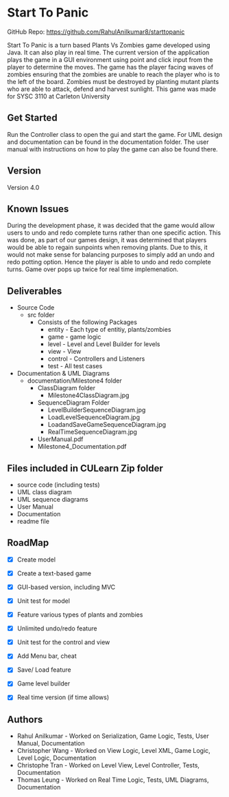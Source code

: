 # Start To Panic

GitHub Repo: https://github.com/RahulAnilkumar8/starttopanic

Start To Panic is a turn based Plants Vs Zombies game developed using Java. It can also play in real time. 
The current version of the application plays the game in a GUI environment 
using point and click input from the player to determine the moves. 
The game has the player facing waves of zombies ensuring that the zombies are unable to reach the player who is to the left of the board. 
Zombies must be destroyed by planting mutant plants who are able to attack, defend and harvest sunlight. This game was made for SYSC 3110 at Carleton University

## Get Started

Run the Controller class to open the gui and start the game. For UML design and documentation can be found in the documentation folder. The user manual with instructions on how to play the game can also be found there.

## Version

Version 4.0 

## Known Issues

During the development phase, it was decided that the game would allow users to undo and redo complete turns rather than one specific action. This was done, as part of our games design, it was determined that players would be able to regain sunpoints when removing plants. Due to this, it would not make sense for balancing purposes to simply add an undo and redo potting option. Hence the player is able to undo and redo complete turns. Game over pops up twice for real time implemenation.


## Deliverables

* Source Code
  * src folder
    * Consists of the following Packages
      * entity - Each type of entitiy, plants/zombies
      * game  - game logic
      * level - Level and Level Builder for levels
      * view - View
      * control - Controllers and Listeners
      * test - All test cases
* Documentation & UML Diagrams
  * documentation/Milestone4 folder
    * ClassDiagram folder
      * Milestone4ClassDiagram.jpg
    * SequenceDiagram Folder
      *  LevelBuilderSequenceDiagram.jpg
      *  LoadLevelSequenceDiagram.jpg
      *  LoadandSaveGameSequenceDiagram.jpg
      *  RealTimeSequenceDiagram.jpg
    * UserManual.pdf
    * Milestone4_Documentation.pdf
    
## Files included in CULearn Zip folder
 * source code (including tests)
 * UML class diagram
 * UML sequence diagrams
 * User Manual
 * Documentation
 * readme file

## RoadMap
- [x] Create model
- [x] Create a text-based game
- [x] GUI-based version, including MVC
- [x] Unit test for model
- [x] Feature various types of plants and zombies
- [x] Unlimited undo/redo feature
- [x] Unit test for the control and view
- [x] Add Menu bar, cheat
- [x] Save/ Load feature
- [x] Game level builder
- [x] Real time version (if time allows)



## Authors

* Rahul Anilkumar - Worked on Serialization, Game Logic, Tests, User Manual, Documentation
* Christopher Wang - Worked on View Logic, Level XML, Game Logic, Level Logic, Documentation
* Christophe Tran - Worked on Level View, Level Controller, Tests, Documentation
* Thomas Leung - Worked on Real Time Logic, Tests, UML Diagrams, Documentation
